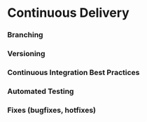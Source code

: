 # Continuous Delivery

### Branching
### Versioning
### Continuous Integration Best Practices
### Automated Testing
### Fixes (bugfixes, hotfixes)